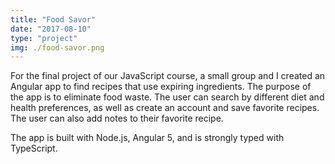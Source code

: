 ```yaml
---
title: "Food Savor"
date: "2017-08-10"
type: "project"
img: ./food-savor.png
---
```


For the final project of our JavaScript course, a small group and I created an Angular app to find recipes that use expiring ingredients. The purpose of the app is to eliminate food waste. The user can search by different diet and health preferences, as well as create an account and save favorite recipes. The user can also add notes to their favorite recipe.

The app is built with Node.js, Angular 5, and is strongly typed with TypeScript. 